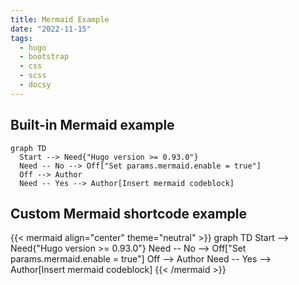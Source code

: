 ```yaml
---
title: Mermaid Example
date: "2022-11-15"
tags:
  - hugo
  - bootstrap
  - css
  - scss
  - docsy
---
```

## Built-in Mermaid example
```mermaid
graph TD
  Start --> Need{"Hugo version >= 0.93.0"}
  Need -- No --> Off["Set params.mermaid.enable = true"]
  Off --> Author
  Need -- Yes --> Author[Insert mermaid codeblock]
```

## Custom Mermaid shortcode example
{{< mermaid align="center" theme="neutral" >}}
graph TD
  Start --> Need{"Hugo version >= 0.93.0"}
  Need -- No --> Off["Set params.mermaid.enable = true"]
  Off --> Author
  Need -- Yes --> Author[Insert mermaid codeblock]
{{< /mermaid >}}